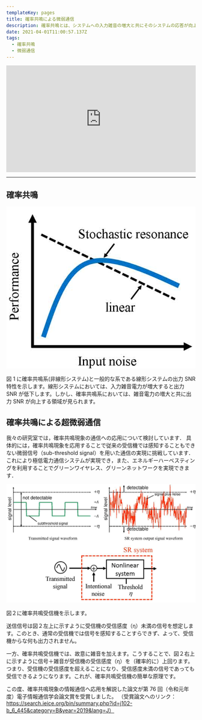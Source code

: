 ```yaml
---
templateKey: pages
title: 確率共鳴による微弱通信
description: 確率共鳴とは、システムへの入力雑音の増大と共にそのシステムの応答が向上する現象のことです．私たちは，この確率共鳴現象の通信への応用を研究しています．
date: 2021-04-01T11:00:57.137Z
tags:
  - 確率共鳴
  - 微弱通信
---
```


<div style="padding:56.25% 0 0 0;position:relative;"><iframe src="https://player.vimeo.com/video/499501573?h=57a52fd782&amp;badge=0&amp;autopause=0&amp;player_id=0&amp;app_id=58479" frameborder="0" allow="autoplay; fullscreen; picture-in-picture" allowfullscreen style="position:absolute;top:0;left:0;width:100%;height:100%;" title="確率共鳴（Stochastic Resonance）"></iframe></div><script src="https://player.vimeo.com/api/player.js"></script>

---

## 確率共鳴

![図1：確率共鳴系(非線形システム)と一般的な系である線形システムの出力SNR特性](./sr4.jpg "図1：確率共鳴系(非線形システム)と一般的な系である線形システムの出力SNR特性")

図 1 に確率共鳴系(非線形システム)と一般的な系である線形システムの出力 SNR 特性を示します。線形システムにおいては、入力雑音電力が増大すると出力 SNR が低下します。しかし、確率共鳴系においては、雑音電力の増大と共に出力 SNR が向上する領域が見られます。

## 確率共鳴による超微弱通信

我々の研究室では，確率共鳴現象の通信への応用について検討しています．
具体的には，確率共鳴現象を応用することで従来の受信機では感知することもできない微弱信号（sub-threshold signal）を用いた通信の実現に挑戦しています．
これにより極低電力通信システムが実現でき，また、エネルギーハーベスティングを利用することでグリーンワイヤレス、グリーンネットワークを実現できます．

![図２：確率共鳴を利用した受信機](./sr_sys4.jpg "図２：確率共鳴を利用した受信機")

図２に確率共鳴受信機を示します。

送信信号は図２左上に示すように受信機の受信感度（η）未満の信号を想定します。このとき、通常の受信機では信号を感知することすらできず、よって、受信機からな何も出力されません。

一方、確率共鳴受信機では、故意に雑音を加えます。こうすることで、図２右上に示すように信号＋雑音が受信機の受信感度（η）を（確率的に）上回ります。つまり、受信機の受信感度を超えることになり、受信感度未満の信号であっても受信できるようになります。これが、確率共鳴受信機の簡単な原理です。

この度、確率共鳴現象の情報通信へ応用を解説した論文が第 76 回（令和元年度）電子情報通信学会論文賞を受賞しました。
（受賞論文へのリンク：https://search.ieice.org/bin/summary.php?id=j102-b_6_445&category=B&year=2019&lang=J）

